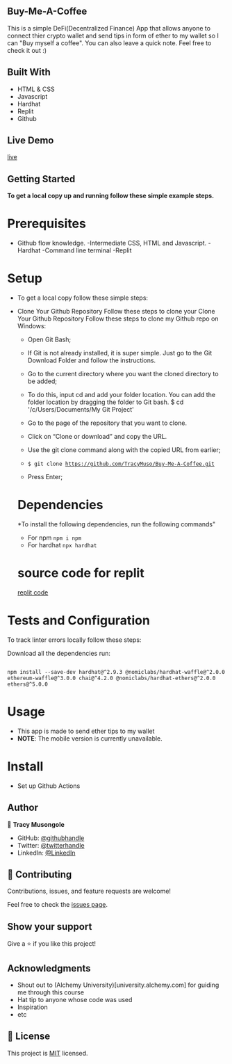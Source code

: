 ## Buy-Me-A-Coffee
This is a simple DeFi(Decentralized Finance) App that allows anyone to connect thier crypto wallet and send tips in form of ether to my wallet so I can "Buy myself a coffee". You can also leave a quick note. Feel free to check it out :)


## Built With

- HTML & CSS
- Javascript
- Hardhat
- Replit
- Github

## Live Demo
[live](https://buymeacoffee-solidity-defi-tipping-app.elfint.repl.co/)

## Getting Started

**To get a local copy up and running follow these simple example steps.**

# Prerequisites

- Github flow knowledge. -Intermediate CSS, HTML and Javascript. -Hardhat -Command line terminal -Replit

# Setup 
- To get a local copy follow these simple steps:

- Clone Your Github Repository Follow these steps to clone your Clone Your Github Repository Follow these steps to clone my Github repo on Windows:

   - Open Git Bash;

   - If Git is not already installed, it is super simple. Just go to the Git Download Folder and follow the instructions.

   - Go to the current directory where you want the cloned directory to be added;

   - To do this, input cd and add your folder location. You can add the folder location by dragging the folder to Git bash.
    $ cd '/c/Users/Documents/My Git Project'

    - Go to the page of the repository that you want to clone.

    - Click on “Clone or download” and copy the URL.

    - Use the git clone command along with the copied URL from earlier;

    - <code>$ git clone https://github.com/TracyMuso/Buy-Me-A-Coffee.git</code>

   - Press Enter;

   # Dependencies
   *To install the following dependencies, run the following commands"
   - For npm `npm i npm`
   - For hardhat `npx hardhat`

   # source code for replit
   [replit code](https://replit.com/@ElfinT/BuyMeACoffee-Solidity-DeFi-Tipping-app)

# Tests and Configuration

To track linter errors locally follow these steps:

Download all the dependencies run:

<code>
npm install --save-dev hardhat@^2.9.3 @nomiclabs/hardhat-waffle@^2.0.0 ethereum-waffle@^3.0.0 chai@^4.2.0 @nomiclabs/hardhat-ethers@^2.0.0 ethers@^5.0.0
</code>

# Usage
- This app is made to send ether tips to my wallet 
- **NOTE**: The mobile version is currently unavailable.

# Install
- Set up Github Actions

## Author

👤 **Tracy Musongole**

- GitHub: [@githubhandle](https://github.com/TracyMuso)
- Twitter: [@twitterhandle](https://twitter.com/tracy_muso)
- LinkedIn: [@LinkedIn](https://linkedin.com/in/tracy-muso)


## 🤝 Contributing
Contributions, issues, and feature requests are welcome!


Feel free to check the [issues page](https://github.com/TracyMuso/Buy-Me-A-Coffee/issues).

## Show your support

Give a ⭐️ if you like this project!

## Acknowledgments

- Shout out to (Alchemy University)[university.alchemy.com] for guiding me through this course
- Hat tip to anyone whose code was used
- Inspiration
- etc

## 📝 License

This project is [MIT](./LICENSE) licensed.
